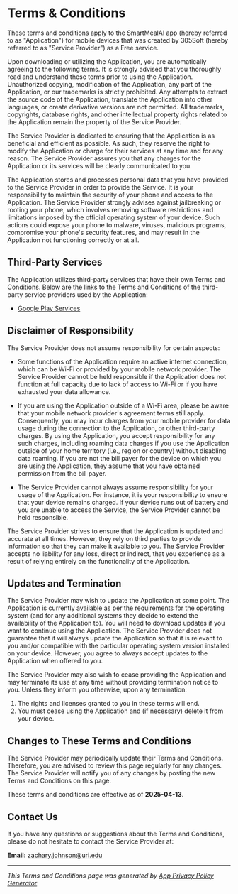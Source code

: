 # Terms & Conditions

These terms and conditions apply to the SmartMealAI app (hereby referred to as "Application") for mobile devices that was created by 305Soft (hereby referred to as "Service Provider") as a Free service.

Upon downloading or utilizing the Application, you are automatically agreeing to the following terms. It is strongly advised that you thoroughly read and understand these terms prior to using the Application. Unauthorized copying, modification of the Application, any part of the Application, or our trademarks is strictly prohibited. Any attempts to extract the source code of the Application, translate the Application into other languages, or create derivative versions are not permitted. All trademarks, copyrights, database rights, and other intellectual property rights related to the Application remain the property of the Service Provider.

The Service Provider is dedicated to ensuring that the Application is as beneficial and efficient as possible. As such, they reserve the right to modify the Application or charge for their services at any time and for any reason. The Service Provider assures you that any charges for the Application or its services will be clearly communicated to you.

The Application stores and processes personal data that you have provided to the Service Provider in order to provide the Service. It is your responsibility to maintain the security of your phone and access to the Application. The Service Provider strongly advises against jailbreaking or rooting your phone, which involves removing software restrictions and limitations imposed by the official operating system of your device. Such actions could expose your phone to malware, viruses, malicious programs, compromise your phone's security features, and may result in the Application not functioning correctly or at all.

## Third-Party Services

The Application utilizes third-party services that have their own Terms and Conditions. Below are the links to the Terms and Conditions of the third-party service providers used by the Application:

- [Google Play Services](https://policies.google.com/terms)

## Disclaimer of Responsibility

The Service Provider does not assume responsibility for certain aspects:

- Some functions of the Application require an active internet connection, which can be Wi-Fi or provided by your mobile network provider. The Service Provider cannot be held responsible if the Application does not function at full capacity due to lack of access to Wi-Fi or if you have exhausted your data allowance.

- If you are using the Application outside of a Wi-Fi area, please be aware that your mobile network provider's agreement terms still apply. Consequently, you may incur charges from your mobile provider for data usage during the connection to the Application, or other third-party charges. By using the Application, you accept responsibility for any such charges, including roaming data charges if you use the Application outside of your home territory (i.e., region or country) without disabling data roaming. If you are not the bill payer for the device on which you are using the Application, they assume that you have obtained permission from the bill payer.

- The Service Provider cannot always assume responsibility for your usage of the Application. For instance, it is your responsibility to ensure that your device remains charged. If your device runs out of battery and you are unable to access the Service, the Service Provider cannot be held responsible.

The Service Provider strives to ensure that the Application is updated and accurate at all times. However, they rely on third parties to provide information so that they can make it available to you. The Service Provider accepts no liability for any loss, direct or indirect, that you experience as a result of relying entirely on the functionality of the Application.

## Updates and Termination

The Service Provider may wish to update the Application at some point. The Application is currently available as per the requirements for the operating system (and for any additional systems they decide to extend the availability of the Application to). You will need to download updates if you want to continue using the Application. The Service Provider does not guarantee that it will always update the Application so that it is relevant to you and/or compatible with the particular operating system version installed on your device. However, you agree to always accept updates to the Application when offered to you.

The Service Provider may also wish to cease providing the Application and may terminate its use at any time without providing termination notice to you. Unless they inform you otherwise, upon any termination:
1. The rights and licenses granted to you in these terms will end.
2. You must cease using the Application and (if necessary) delete it from your device.

## Changes to These Terms and Conditions

The Service Provider may periodically update their Terms and Conditions. Therefore, you are advised to review this page regularly for any changes. The Service Provider will notify you of any changes by posting the new Terms and Conditions on this page.

These terms and conditions are effective as of **2025-04-13**.

## Contact Us

If you have any questions or suggestions about the Terms and Conditions, please do not hesitate to contact the Service Provider at:

**Email:** [zachary.johnson@uri.edu](mailto:zachary.johnson@uri.edu)

---

*This Terms and Conditions page was generated by [App Privacy Policy Generator](https://app-privacy-policy-generator.nisrulz.com/)*
